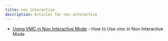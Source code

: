 ```yaml
---
title: non interactive
description: Articles for non interactive
---
```


* [Using VMC in Non Interactive Mode](/tools/vmc/vmc-non-interactive.html) - How to Use vmc in Non Interactive Mode
